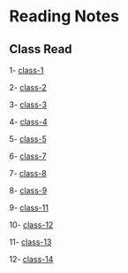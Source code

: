 # Reading Notes

## __Class Read__

1- [class-1](./Class01.md)

2- [class-2](./Class02.md)

3- [class-3](./class3.md)

4- [class-4](./class04.md)

5- [class-5](./class05.md)

6- [class-7](./class07.md)

7- [class-8](./Class08.md)

8- [class-9](./Class-09.md)

9- [class-11](./class11.md)

10- [class-12](./class12.md)

11- [class-13](./class-13.md)

12- [class-14](./class-14.md)